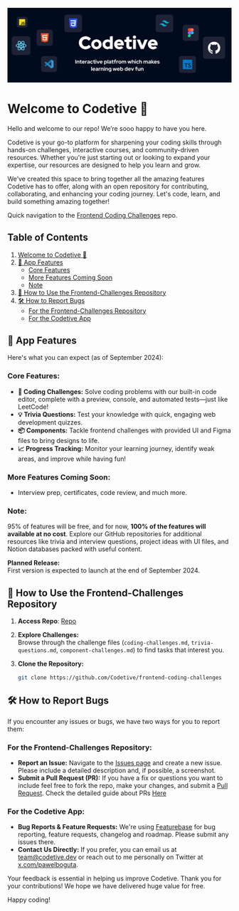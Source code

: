 ![banner](banner.png)

# Welcome to Codetive 🎉

Hello and welcome to our repo! We’re sooo happy to have you here.

Codetive is your go-to platform for sharpening your coding skills through hands-on challenges, interactive courses, and community-driven resources. Whether you're just starting out or looking to expand your expertise, our resources are designed to help you learn and grow.

We’ve created this space to bring together all the amazing features Codetive has to offer, along with an open repository for contributing, collaborating, and enhancing your coding journey. Let's code, learn, and build something amazing together!

Quick navigation to the [Frontend Coding Challenges](https://github.com/Codetive/frontend-coding-challenges) repo.

## Table of Contents

1. [Welcome to Codetive 🎉](#welcome-to-codetive-)
2. [🚀 App Features](#-app-features)
   - [Core Features](#core-features)
   - [More Features Coming Soon](#more-features-coming-soon)
   - [Note](#note)
3. [🚀 How to Use the Frontend-Challenges Repository](#-how-to-use-the-frontend-challenges-repository)
4. [🛠️ How to Report Bugs](#-how-to-report-bugs)
   - [For the Frontend-Challenges Repository](#for-the-frontend-challenges-repository)
   - [For the Codetive App](#for-the-codetive-app)



## 🚀 App Features

Here's what you can expect (as of September 2024):

### Core Features:
- **🥊 Coding Challenges:** Solve coding problems with our built-in code editor, complete with a preview, console, and automated tests—just like LeetCode!
- **💡 Trivia Questions:** Test your knowledge with quick, engaging web development quizzes.
- **📦 Components:** Tackle frontend challenges with provided UI and Figma files to bring designs to life.
- **📈 Progress Tracking:** Monitor your learning journey, identify weak areas, and improve while having fun!

### More Features Coming Soon:
- Interview prep, certificates, code review, and much more.

### Note:
95% of features will be free, and for now, **100% of the features will available at no cost**. Explore our GitHub repositories for additional resources like trivia and interview questions, project ideas with UI files, and Notion databases packed with useful content.



**Planned Release:**  
First version is expected to launch at the end of September 2024.



## 🚀 How to Use the Frontend-Challenges Repository
1. **Access Repo**:
   [Repo](https://github.com/Codetive/frontend-coding-challenges)

3. **Explore Challenges:**  
   Browse through the challenge files (`coding-challenges.md`, `trivia-questions.md`, `component-challenges.md`) to find tasks that interest you.

4. **Clone the Repository:**
   ```bash
   git clone https://github.com/Codetive/frontend-coding-challenges

## 🛠️ How to Report Bugs

If you encounter any issues or bugs, we have two ways for you to report them:

### For the Frontend-Challenges Repository:
- **Report an Issue:** Navigate to the [Issues page](https://github.com/Codetive/frontend-coding-challenges/issues) and create a new issue. Please include a detailed description and, if possible, a screenshot.
- **Submit a Pull Request (PR):** If you have a fix or questions you want to include feel free to fork the repo, make your changes, and submit a [Pull Request](https://github.com/your-repo/frontend-challenges/pulls). Check the detailed guide about PRs [Here](https://github.com/Codetive/frontend-coding-challenges#contribute)

### For the Codetive App:
- **Bug Reports & Feature Requests:** We're using [Featurebase](https://codetive.featurebase.app) for bug reporting, feature requests, changelog and roadmap. Please submit any issues there.
- **Contact Us Directly:** If you prefer, you can email us at [team@codetive.dev](mailto:team@codetive.dev) or reach out to me personally on Twitter at [x.com/pawelboguta](https://x.com/pawelboguta).

Your feedback is essential in helping us improve Codetive. Thank you for your contributions! We hope we have delivered huge value for free.

Happy coding!

